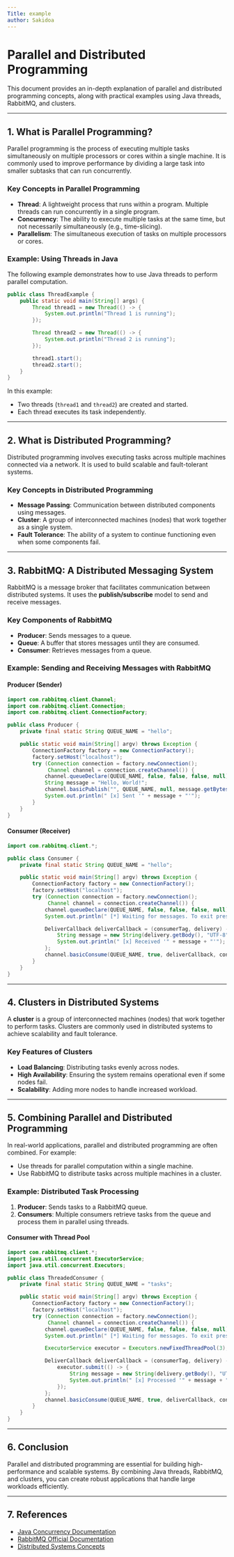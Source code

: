 ```yaml
---
Title: example
author: Sakidoa
---
```


# Parallel and Distributed Programming

This document provides an in-depth explanation of parallel and distributed programming concepts, along with practical examples using Java threads, RabbitMQ, and clusters.

---

## 1. What is Parallel Programming?

Parallel programming is the process of executing multiple tasks simultaneously on multiple processors or cores within a single machine. It is commonly used to improve performance by dividing a large task into smaller subtasks that can run concurrently.

### Key Concepts in Parallel Programming

- **Thread**: A lightweight process that runs within a program. Multiple threads can run concurrently in a single program.
- **Concurrency**: The ability to execute multiple tasks at the same time, but not necessarily simultaneously (e.g., time-slicing).
- **Parallelism**: The simultaneous execution of tasks on multiple processors or cores.

### Example: Using Threads in Java

The following example demonstrates how to use Java threads to perform parallel computation.

```java
public class ThreadExample {
    public static void main(String[] args) {
        Thread thread1 = new Thread(() -> {
            System.out.println("Thread 1 is running");
        });

        Thread thread2 = new Thread(() -> {
            System.out.println("Thread 2 is running");
        });

        thread1.start();
        thread2.start();
    }
}
```

In this example:

- Two threads (`thread1` and `thread2`) are created and started.
- Each thread executes its task independently.

---

## 2. What is Distributed Programming?

Distributed programming involves executing tasks across multiple machines connected via a network. It is used to build scalable and fault-tolerant systems.

### Key Concepts in Distributed Programming

- **Message Passing**: Communication between distributed components using messages.
- **Cluster**: A group of interconnected machines (nodes) that work together as a single system.
- **Fault Tolerance**: The ability of a system to continue functioning even when some components fail.

---

## 3. RabbitMQ: A Distributed Messaging System

RabbitMQ is a message broker that facilitates communication between distributed systems. It uses the **publish/subscribe** model to send and receive messages.

### Key Components of RabbitMQ

- **Producer**: Sends messages to a queue.
- **Queue**: A buffer that stores messages until they are consumed.
- **Consumer**: Retrieves messages from a queue.

### Example: Sending and Receiving Messages with RabbitMQ

#### Producer (Sender)

```java
import com.rabbitmq.client.Channel;
import com.rabbitmq.client.Connection;
import com.rabbitmq.client.ConnectionFactory;

public class Producer {
    private final static String QUEUE_NAME = "hello";

    public static void main(String[] argv) throws Exception {
        ConnectionFactory factory = new ConnectionFactory();
        factory.setHost("localhost");
        try (Connection connection = factory.newConnection();
             Channel channel = connection.createChannel()) {
            channel.queueDeclare(QUEUE_NAME, false, false, false, null);
            String message = "Hello, World!";
            channel.basicPublish("", QUEUE_NAME, null, message.getBytes());
            System.out.println(" [x] Sent '" + message + "'");
        }
    }
}
```

#### Consumer (Receiver)

```java
import com.rabbitmq.client.*;

public class Consumer {
    private final static String QUEUE_NAME = "hello";

    public static void main(String[] argv) throws Exception {
        ConnectionFactory factory = new ConnectionFactory();
        factory.setHost("localhost");
        try (Connection connection = factory.newConnection();
             Channel channel = connection.createChannel()) {
            channel.queueDeclare(QUEUE_NAME, false, false, false, null);
            System.out.println(" [*] Waiting for messages. To exit press CTRL+C");

            DeliverCallback deliverCallback = (consumerTag, delivery) -> {
                String message = new String(delivery.getBody(), "UTF-8");
                System.out.println(" [x] Received '" + message + "'");
            };
            channel.basicConsume(QUEUE_NAME, true, deliverCallback, consumerTag -> { });
        }
    }
}
```

---

## 4. Clusters in Distributed Systems

A **cluster** is a group of interconnected machines (nodes) that work together to perform tasks. Clusters are commonly used in distributed systems to achieve scalability and fault tolerance.

### Key Features of Clusters

- **Load Balancing**: Distributing tasks evenly across nodes.
- **High Availability**: Ensuring the system remains operational even if some nodes fail.
- **Scalability**: Adding more nodes to handle increased workload.

---

## 5. Combining Parallel and Distributed Programming

In real-world applications, parallel and distributed programming are often combined. For example:

- Use threads for parallel computation within a single machine.
- Use RabbitMQ to distribute tasks across multiple machines in a cluster.

### Example: Distributed Task Processing

1. **Producer**: Sends tasks to a RabbitMQ queue.
2. **Consumers**: Multiple consumers retrieve tasks from the queue and process them in parallel using threads.

#### Consumer with Thread Pool

```java
import com.rabbitmq.client.*;
import java.util.concurrent.ExecutorService;
import java.util.concurrent.Executors;

public class ThreadedConsumer {
    private final static String QUEUE_NAME = "tasks";

    public static void main(String[] argv) throws Exception {
        ConnectionFactory factory = new ConnectionFactory();
        factory.setHost("localhost");
        try (Connection connection = factory.newConnection();
             Channel channel = connection.createChannel()) {
            channel.queueDeclare(QUEUE_NAME, false, false, false, null);
            System.out.println(" [*] Waiting for messages. To exit press CTRL+C");

            ExecutorService executor = Executors.newFixedThreadPool(3);

            DeliverCallback deliverCallback = (consumerTag, delivery) -> {
                executor.submit(() -> {
                    String message = new String(delivery.getBody(), "UTF-8");
                    System.out.println(" [x] Processed '" + message + "' by " + Thread.currentThread().getName());
                });
            };
            channel.basicConsume(QUEUE_NAME, true, deliverCallback, consumerTag -> { });
        }
    }
}
```

---

## 6. Conclusion

Parallel and distributed programming are essential for building high-performance and scalable systems. By combining Java threads, RabbitMQ, and clusters, you can create robust applications that handle large workloads efficiently.

---

## 7. References

- [Java Concurrency Documentation](https://docs.oracle.com/javase/tutorial/essential/concurrency/)
- [RabbitMQ Official Documentation](https://www.rabbitmq.com/documentation.html)
- [Distributed Systems Concepts](https://en.wikipedia.org/wiki/Distributed_computing)
